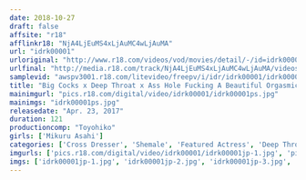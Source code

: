 ```yaml
---
date: 2018-10-27
draft: false
affsite: "r18"
afflinkr18: "NjA4LjEuMS4xLjAuMC4wLjAuMA"
url: "idrk00001"
urloriginal: "http://www.r18.com/videos/vod/movies/detail/-/id=idrk00001"
urlfinal: "http://media.r18.com/track/NjA4LjEuMS4xLjAuMC4wLjAuMA/videos/vod/movies/detail/-/id=idrk00001"
samplevid: "awspv3001.r18.com/litevideo/freepv/i/idr/idrk00001/idrk00001_dmb_w.mp4"
title: "Big Cocks x Deep Throat x Ass Hole Fucking A Beautiful Orgasmic Girl In A Sensual AV Performance Mikuru Asahi"
mainimgurl: "pics.r18.com/digital/video/idrk00001/idrk00001ps.jpg"
mainimgs: "idrk00001ps.jpg"
releasedate: "Apr. 23, 2017"
duration: 121
productioncomp: "Toyohiko"
girls: ['Mikuru Asahi']
categories: ['Cross Dresser', 'Shemale', 'Featured Actress', 'Deep Throat', 'Huge Dick - Large Dick', 'Debut', 'Special 7 studios SALE']
imgurls: ['pics.r18.com/digital/video/idrk00001/idrk00001jp-1.jpg', 'pics.r18.com/digital/video/idrk00001/idrk00001jp-2.jpg', 'pics.r18.com/digital/video/idrk00001/idrk00001jp-3.jpg', 'pics.r18.com/digital/video/idrk00001/idrk00001jp-4.jpg', 'pics.r18.com/digital/video/idrk00001/idrk00001jp-5.jpg', 'pics.r18.com/digital/video/idrk00001/idrk00001jp-6.jpg', 'pics.r18.com/digital/video/idrk00001/idrk00001jp-7.jpg', 'pics.r18.com/digital/video/idrk00001/idrk00001jp-8.jpg', 'pics.r18.com/digital/video/idrk00001/idrk00001jp-9.jpg', 'pics.r18.com/digital/video/idrk00001/idrk00001jp-10.jpg', 'pics.r18.com/digital/video/idrk00001/idrk00001jp-11.jpg', 'pics.r18.com/digital/video/idrk00001/idrk00001jp-12.jpg', 'pics.r18.com/digital/video/idrk00001/idrk00001jp-13.jpg', 'pics.r18.com/digital/video/idrk00001/idrk00001jp-14.jpg', 'pics.r18.com/digital/video/idrk00001/idrk00001jp-15.jpg', 'pics.r18.com/digital/video/idrk00001/idrk00001jp-16.jpg', 'pics.r18.com/digital/video/idrk00001/idrk00001jp-17.jpg', 'pics.r18.com/digital/video/idrk00001/idrk00001jp-18.jpg', 'pics.r18.com/digital/video/idrk00001/idrk00001jp-19.jpg', 'pics.r18.com/digital/video/idrk00001/idrk00001jp-20.jpg']
imgs: ['idrk00001jp-1.jpg', 'idrk00001jp-2.jpg', 'idrk00001jp-3.jpg', 'idrk00001jp-4.jpg', 'idrk00001jp-5.jpg', 'idrk00001jp-6.jpg', 'idrk00001jp-7.jpg', 'idrk00001jp-8.jpg', 'idrk00001jp-9.jpg', 'idrk00001jp-10.jpg', 'idrk00001jp-11.jpg', 'idrk00001jp-12.jpg', 'idrk00001jp-13.jpg', 'idrk00001jp-14.jpg', 'idrk00001jp-15.jpg', 'idrk00001jp-16.jpg', 'idrk00001jp-17.jpg', 'idrk00001jp-18.jpg', 'idrk00001jp-19.jpg', 'idrk00001jp-20.jpg']
---
```

